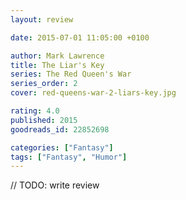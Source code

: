 ```yaml
---
layout: review

date: 2015-07-01 11:05:00 +0100

author: Mark Lawrence
title: The Liar's Key
series: The Red Queen's War
series_order: 2
cover: red-queens-war-2-liars-key.jpg

rating: 4.0
published: 2015
goodreads_id: 22852698

categories: ["Fantasy"]
tags: ["Fantasy", "Humor"]
---
```


// TODO: write review
